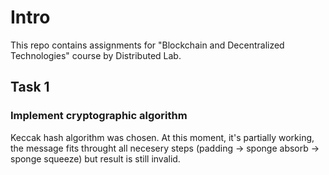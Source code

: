 # Intro

This repo contains assignments for "Blockchain and Decentralized Technologies" course by Distributed Lab.

## Task 1

### Implement cryptographic algorithm

Keccak hash algorithm was chosen. At this moment, it's partially working, the message fits throught all necesery steps (padding -> sponge absorb -> sponge squeeze) but result is still invalid.
